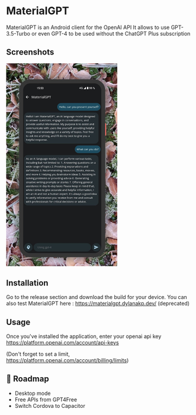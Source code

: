 # MaterialGPT
MaterialGPT is an Android client for the OpenAI API
It allows to use GPT-3.5-Turbo or even GPT-4 to be used without the ChatGPT Plus subscription

## Screenshots

<img src="/readme_files/screenshot.jpg" width="300">

## Installation

Go to the release section and download the build for your device.
You can also test MaterialGPT here : https://materialgpt.dylanakp.dev/ (deprecated)

## Usage

Once you've installed the application, enter your openai api key
https://platform.openai.com/account/api-keys

(Don't forget to set a limit, https://platform.openai.com/account/billing/limits)

## 🚀 Roadmap

- Desktop mode
- Free APIs from GPT4Free
- Switch Cordova to Capacitor
